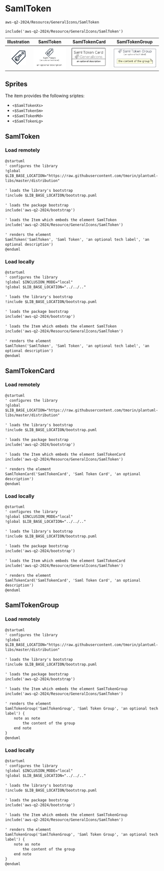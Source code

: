 # SamlToken


```text
aws-q2-2024/Resource/GeneralIcons/SamlToken
```

```text
include('aws-q2-2024/Resource/GeneralIcons/SamlToken')
```



| Illustration | SamlToken | SamlTokenCard | SamlTokenGroup |
| :---: | :---: | :---: | :---: |
| ![illustration for Illustration](../../../aws-q2-2024/Resource/GeneralIcons/SamlToken.png) | ![illustration for SamlToken](../../../aws-q2-2024/Resource/GeneralIcons/SamlToken.Local.png) | ![illustration for SamlTokenCard](../../../aws-q2-2024/Resource/GeneralIcons/SamlTokenCard.Local.png) | ![illustration for SamlTokenGroup](../../../aws-q2-2024/Resource/GeneralIcons/SamlTokenGroup.Local.png) |



## Sprites
The item provides the following sriptes:

- `<$SamlTokenXs>`
- `<$SamlTokenSm>`
- `<$SamlTokenMd>`
- `<$SamlTokenLg>`





## SamlToken

### Load remotely
```plantuml
@startuml
' configures the library
!global $LIB_BASE_LOCATION="https://raw.githubusercontent.com/tmorin/plantuml-libs/master/distribution"

' loads the library's bootstrap
!include $LIB_BASE_LOCATION/bootstrap.puml

' loads the package bootstrap
include('aws-q2-2024/bootstrap')

' loads the Item which embeds the element SamlToken
include('aws-q2-2024/Resource/GeneralIcons/SamlToken')

' renders the element
SamlToken('SamlToken', 'Saml Token', 'an optional tech label', 'an optional description')
@enduml
```

### Load locally
```plantuml
@startuml
' configures the library
!global $INCLUSION_MODE="local"
!global $LIB_BASE_LOCATION="../../.."

' loads the library's bootstrap
!include $LIB_BASE_LOCATION/bootstrap.puml

' loads the package bootstrap
include('aws-q2-2024/bootstrap')

' loads the Item which embeds the element SamlToken
include('aws-q2-2024/Resource/GeneralIcons/SamlToken')

' renders the element
SamlToken('SamlToken', 'Saml Token', 'an optional tech label', 'an optional description')
@enduml
```

## SamlTokenCard

### Load remotely
```plantuml
@startuml
' configures the library
!global $LIB_BASE_LOCATION="https://raw.githubusercontent.com/tmorin/plantuml-libs/master/distribution"

' loads the library's bootstrap
!include $LIB_BASE_LOCATION/bootstrap.puml

' loads the package bootstrap
include('aws-q2-2024/bootstrap')

' loads the Item which embeds the element SamlTokenCard
include('aws-q2-2024/Resource/GeneralIcons/SamlToken')

' renders the element
SamlTokenCard('SamlTokenCard', 'Saml Token Card', 'an optional description')
@enduml
```

### Load locally
```plantuml
@startuml
' configures the library
!global $INCLUSION_MODE="local"
!global $LIB_BASE_LOCATION="../../.."

' loads the library's bootstrap
!include $LIB_BASE_LOCATION/bootstrap.puml

' loads the package bootstrap
include('aws-q2-2024/bootstrap')

' loads the Item which embeds the element SamlTokenCard
include('aws-q2-2024/Resource/GeneralIcons/SamlToken')

' renders the element
SamlTokenCard('SamlTokenCard', 'Saml Token Card', 'an optional description')
@enduml
```

## SamlTokenGroup

### Load remotely
```plantuml
@startuml
' configures the library
!global $LIB_BASE_LOCATION="https://raw.githubusercontent.com/tmorin/plantuml-libs/master/distribution"

' loads the library's bootstrap
!include $LIB_BASE_LOCATION/bootstrap.puml

' loads the package bootstrap
include('aws-q2-2024/bootstrap')

' loads the Item which embeds the element SamlTokenGroup
include('aws-q2-2024/Resource/GeneralIcons/SamlToken')

' renders the element
SamlTokenGroup('SamlTokenGroup', 'Saml Token Group', 'an optional tech label') {
    note as note
        the content of the group
    end note
}
@enduml
```

### Load locally
```plantuml
@startuml
' configures the library
!global $INCLUSION_MODE="local"
!global $LIB_BASE_LOCATION="../../.."

' loads the library's bootstrap
!include $LIB_BASE_LOCATION/bootstrap.puml

' loads the package bootstrap
include('aws-q2-2024/bootstrap')

' loads the Item which embeds the element SamlTokenGroup
include('aws-q2-2024/Resource/GeneralIcons/SamlToken')

' renders the element
SamlTokenGroup('SamlTokenGroup', 'Saml Token Group', 'an optional tech label') {
    note as note
        the content of the group
    end note
}
@enduml
```

